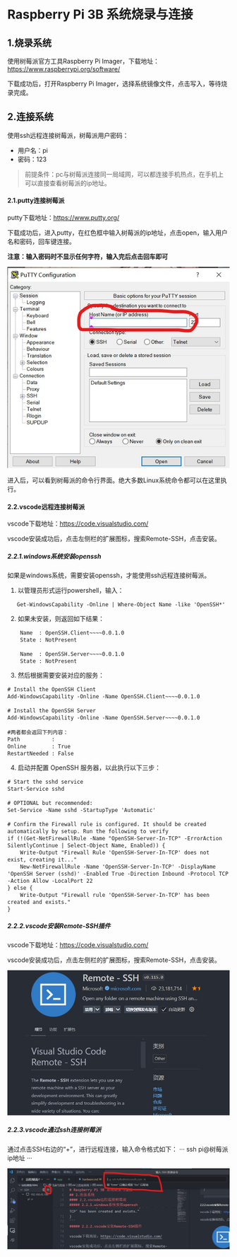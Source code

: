 # Raspberry Pi 3B 系统烧录与连接

## 1.烧录系统
使用树莓派官方工具Raspberry Pi Imager，下载地址：https://www.raspberrypi.org/software/

下载成功后，打开Raspberry Pi Imager，选择系统镜像文件，点击写入，等待烧录完成。

## 2.连接系统
使用ssh远程连接树莓派，树莓派用户密码：
- 用户名：pi
- 密码：123

>前提条件：pc与树莓派连接同一局域网，可以都连接手机热点，在手机上可以直接查看树莓派的ip地址。

#### 2.1.putty连接树莓派
putty下载地址：https://www.putty.org/

下载成功后，进入putty，在红色框中输入树莓派的ip地址，点击open，输入用户名和密码，回车键连接。  

**注意：输入密码时不显示任何字符，输入完后点击回车即可**

![putty连接树莓派](img/putty.jpg)

进入后，可以看到树莓派的命令行界面。绝大多数Linux系统命令都可以在这里执行。

#### 2.2.vscode远程连接树莓派
vscode下载地址：https://code.visualstudio.com/  

vscode安装成功后，点击左侧栏的扩展图标，搜索Remote-SSH，点击安装。

##### 2.2.1.windows系统安装openssh
如果是windows系统，需要安装openssh，才能使用ssh远程连接树莓派。
1. 以管理员形式运行powershell，输入：
```
   Get-WindowsCapability -Online | Where-Object Name -like 'OpenSSH*'
   ```
   
2. 如果未安装，则返回如下结果：
```
    Name  : OpenSSH.Client~~~~0.0.1.0
    State : NotPresent
 
    Name  : OpenSSH.Server~~~~0.0.1.0
    State : NotPresent
   ```
3. 然后根据需要安装对应的服务：
```
# Install the OpenSSH Client
Add-WindowsCapability -Online -Name OpenSSH.Client~~~~0.0.1.0
 
# Install the OpenSSH Server
Add-WindowsCapability -Online -Name OpenSSH.Server~~~~0.0.1.0
 
#两者都会返回下列内容：
Path          :
Online        : True
RestartNeeded : False
```
4. 启动并配置 OpenSSH 服务器，以此执行以下三步：
```
# Start the sshd service
Start-Service sshd
 
# OPTIONAL but recommended:
Set-Service -Name sshd -StartupType 'Automatic'
 
# Confirm the Firewall rule is configured. It should be created automatically by setup. Run the following to verify
if (!(Get-NetFirewallRule -Name "OpenSSH-Server-In-TCP" -ErrorAction SilentlyContinue | Select-Object Name, Enabled)) {
    Write-Output "Firewall Rule 'OpenSSH-Server-In-TCP' does not exist, creating it..."
    New-NetFirewallRule -Name 'OpenSSH-Server-In-TCP' -DisplayName 'OpenSSH Server (sshd)' -Enabled True -Direction Inbound -Protocol TCP -Action Allow -LocalPort 22
} else {
    Write-Output "Firewall rule 'OpenSSH-Server-In-TCP' has been created and exists."
}
```
##### 2.2.2.vscode安装Remote-SSH插件

vscode下载地址：https://code.visualstudio.com/  

vscode安装成功后，点击左侧栏的扩展图标，搜索Remote-SSH，点击安装。

![vscode安装Remote-SSH插件](img/remote-ssh.jpg)


##### 2.2.3.vscode通过ssh连接树莓派

通过点击SSH右边的“+”，进行远程连接，输入命令格式如下：
···
ssh pi@树莓派ip地址
···

![vscode通过ssh连接树莓派](img/ssh.jpg)

